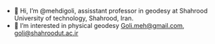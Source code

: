 - 👋 Hi, I’m @mehdigoli, assisstant professor in geodesy at Shahrood University of technology, Shahrood, Iran.
- 👀 I’m interested in physical geodesy
      Goli.meh@gmail.com, goli@shahroodut.ac.ir
<!---
mehdigoli/mehdigoli is a ✨ special ✨ repository because its `README.md` (this file) appears on your GitHub profile.
You can click the Preview link to take a look at your changes.
--->
